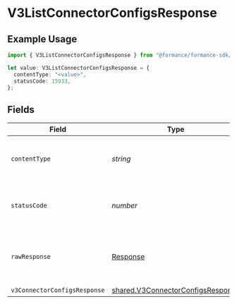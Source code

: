 # V3ListConnectorConfigsResponse

## Example Usage

```typescript
import { V3ListConnectorConfigsResponse } from "@formance/formance-sdk/sdk/models/operations";

let value: V3ListConnectorConfigsResponse = {
  contentType: "<value>",
  statusCode: 15933,
};
```

## Fields

| Field                                                                                         | Type                                                                                          | Required                                                                                      | Description                                                                                   |
| --------------------------------------------------------------------------------------------- | --------------------------------------------------------------------------------------------- | --------------------------------------------------------------------------------------------- | --------------------------------------------------------------------------------------------- |
| `contentType`                                                                                 | *string*                                                                                      | :heavy_check_mark:                                                                            | HTTP response content type for this operation                                                 |
| `statusCode`                                                                                  | *number*                                                                                      | :heavy_check_mark:                                                                            | HTTP response status code for this operation                                                  |
| `rawResponse`                                                                                 | [Response](https://developer.mozilla.org/en-US/docs/Web/API/Response)                         | :heavy_check_mark:                                                                            | Raw HTTP response; suitable for custom response parsing                                       |
| `v3ConnectorConfigsResponse`                                                                  | [shared.V3ConnectorConfigsResponse](../../../sdk/models/shared/v3connectorconfigsresponse.md) | :heavy_minus_sign:                                                                            | OK                                                                                            |